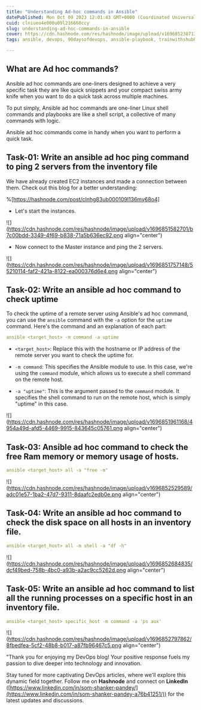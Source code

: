 ```yaml
---
title: "Understanding Ad-hoc commands in Ansible"
datePublished: Mon Oct 09 2023 12:01:43 GMT+0000 (Coordinated Universal Time)
cuid: clniueo4e000u09l216660ccy
slug: understanding-ad-hoc-commands-in-ansible
cover: https://cdn.hashnode.com/res/hashnode/image/upload/v1696852387131/c456cba0-a754-4070-86a4-33e88fa20205.jpeg
tags: ansible, devops, 90daysofdevops, ansible-playbook, trainwithshubham

---
```


## What are Ad hoc commands?

Ansible ad hoc commands are one-liners designed to achieve a very specific task they are like quick snippets and your compact swiss army knife when you want to do a quick task across multiple machines.

To put simply, Ansible ad hoc commands are one-liner Linux shell commands and playbooks are like a shell script, a collective of many commands with logic.

Ansible ad hoc commands come in handy when you want to perform a quick task.

## Task-01: Write an ansible ad hoc ping command to ping 2 servers from the inventory file

We have already created EC2 instances and made a connection between them. Check out this blog for a better understanding:

%[https://hashnode.com/post/clnhg83ub000109l136my68o4] 

* Let's start the instances.
    

![](https://cdn.hashnode.com/res/hashnode/image/upload/v1696851582701/b7c00bdd-3349-4f69-b838-71a5b636ec92.png align="center")

* Now connect to the Master instance and ping the 2 servers.
    

![](https://cdn.hashnode.com/res/hashnode/image/upload/v1696851757148/55210114-faf2-421a-8122-ea000376d6e4.png align="center")

## Task-02: Write an ansible ad hoc command to check uptime

To check the uptime of a remote server using Ansible's ad hoc command, you can use the `ansible` command with the `-a` option for the `uptime` command. Here's the command and an explanation of each part:

```yaml
ansible <target_host> -m command -a uptime
```

* `<target_host>`: Replace this with the hostname or IP address of the remote server you want to check the uptime for.
    
* `-m command`: This specifies the Ansible module to use. In this case, we're using the `command` module, which allows us to execute a shell command on the remote host.
    
* `-a "uptime"`: This is the argument passed to the `command` module. It specifies the shell command to run on the remote host, which is simply "uptime" in this case.
    

![](https://cdn.hashnode.com/res/hashnode/image/upload/v1696851961168/4954a49d-afd5-4469-9915-843645c05761.png align="center")

## Task-03: Ansible ad hoc command to check the free Ram memory or memory usage of hosts.

```yaml
ansible <target_host> all -a "free -m"
```

![](https://cdn.hashnode.com/res/hashnode/image/upload/v1696852529589/adc01e57-1ba2-47d7-9311-8daafc2edb0e.png align="center")

## Task-04: Write an ansible ad hoc command to check the disk space on all hosts in an inventory file.

```yaml
ansible <target_host> all -m shell -a "df -h"
```

![](https://cdn.hashnode.com/res/hashnode/image/upload/v1696852684835/dcf49bed-758b-4bc0-a93b-a2ac9cc5262d.png align="center")

## Task-05: Write an ansible ad hoc command to list all the running processes on a specific host in an inventory file.

```yaml
ansible <target_host> specific_host -m command -a 'ps aux'
```

![](https://cdn.hashnode.com/res/hashnode/image/upload/v1696852797862/8fbedfea-5cf2-48b8-b017-a87fb96467c5.png align="center")

"Thank you for enjoying my DevOps blog! Your positive response fuels my passion to dive deeper into technology and innovation.

Stay tuned for more captivating DevOps articles, where we'll explore this dynamic field together. Follow me on **Hashnode** and connect on **LinkedIn** ([https://www.linkedin.com/in/som-shanker-pandey/](https://www.linkedin.com/in/som-shanker-pandey-a76b41251/)) for the latest updates and discussions.